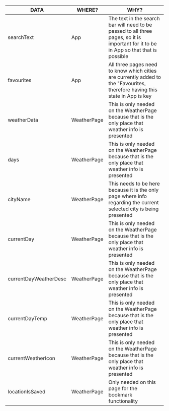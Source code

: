 | DATA | WHERE? | WHY? |
| ---- | ---- | ---- |
| searchText | App | The text in the search bar will need to be passed to all three pages, so it is important for it to be in App so that that is possible |
| favourites | App | All three pages need to know which cities are currently added to the "Favourites, therefore having this state in App is key |
| weatherData | WeatherPage | This is only needed on the WeatherPage because that is the only place that weather info is presented |
| days | WeatherPage | This is only needed on the WeatherPage because that is the only place that weather info is presented |
| cityName | WeatherPage | This needs to be here because it is the only page where info regarding the current selected city is being presented |
| currentDay | WeatherPage | This is only needed on the WeatherPage because that is the only place that weather info is presented |
| currentDayWeatherDesc | WeatherPage | This is only needed on the WeatherPage because that is the only place that weather info is presented |
| currentDayTemp | WeatherPage | This is only needed on the WeatherPage because that is the only place that weather info is presented |
| currentWeatherIcon | WeatherPage | This is only needed on the WeatherPage because that is the only place that weather info is presented |
| locationIsSaved | WeatherPage | Only needed on this page for the bookmark functionality |
